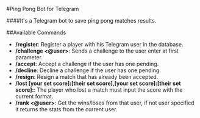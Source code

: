 #Ping Pong Bot for Telegram

####It's a Telegram bot to save ping pong matches results.

##Available Commands

* **/register**: Register a player with his Telegram user in the database.
* **/challenge <@user>**: Sends a challenge to the user enter at first parameter.
* **/accept**: Accept a challenge if the user has one pending.
* **/decline**: Decline a challenge if the user has one pending.
* **/resign**: Resign a match that has already been accepted.
* **/lost [your set score]:[their set score],[your set score]:[their set score]:**: The player who lost a match must input the score with the current format.
* **/rank <@user>**: Get the wins/loses from that user, if not user specified it returns the stats from the current user.
